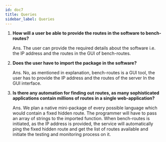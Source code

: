 ```yaml
---
id: doc7
title: Queries
sidebar_label: Queries
---
```


1. **How will a user be able to provide the routes in the software to bench-routes?**

    Ans. The user can provide the required details about the software i.e. the IP address and the routes in the GUI of bench-routes.

2. **Does the user have to import the package in the software?**

    Ans. No, as mentioned in explanation, bench-routes is a GUI tool, the user has to provide the IP address and the routes of the server In the GUI interface. 

3. **Is there any automation for finding out routes, as many sophisticated applications contain millions of routes in a single web-application?**

    Ans. We plan a native mini-package of every possible language which would contain a fixed hidden route. The programmer will have to pass an array of strings to the imported function. When bench-routes is initiated, as the IP address is provided, the service will automatically ping the fixed hidden route and get the list of routes available and initiate the testing and monitoring process on it. 
